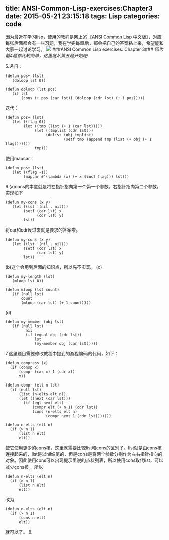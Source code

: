title: ANSI-Common-Lisp-exercises:Chapter3
date: 2015-05-21 23:15:18
tags: Lisp
categories: code
---
因为最近在学习lisp，使用的教程是网上的[《ANSI Common Lisp 中文版》](http://acl.readthedocs.org/en/latest/index.html)，对应每张后面都会有一些习题，我在学完每章后，都会把自己的答案粘上来，希望能和大家一起讨论学习。
![](http://img3.douban.com/lpic/s10385963.jpg)
###ANSI Common Lisp exercises: Chapter 3###
*因为前4题都比较简单，这里就从第五题开始吧*

5.递归：
```
(defun pos+ (lst)
   (doloop lst 0))

(defun doloop (lst pos)
   (if lst
       (cons (+ pos (car lst)) (doloop (cdr lst) (+ 1 pos)))))
```
迭代：
```
(defun pos+ (lst)
   (let ((flag 0))
        (let ((tmp (list (+ 1 (car lst)))))
             (let ((tmplist (cdr lst)))
                  (dolist (obj tmplist)
                          (setf tmp (append tmp (list (+ obj (+ 1 flag)))))))
             tmp)))
```
使用mapcar：
```
(defun pos+ (lst)
   (let ((flag -1))
        (mapcar #'(lambda (x) (+ x (incf flag))) lst)))
```
6.(a)cons的本意就是将左指针指向第一个第一个参数，右指针指向第二个参数。实现如下
```
(defun my-cons (x y)
   (let ((lst '(nil . nil)))
        (setf (car lst) x
              (cdr lst) y)
        lst))
```
将car和cdr反过来就是要求的答案啦。
```
(defun my-cons (x y)
   (let ((lst '(nil . nil)))
        (setf (cdr lst) x
              (car lst) y)
        lst))
```
(b)这个会用到后面的知识点，所以先不实现。
(c)
```
(defun my-length (lst)
   (mloop lst 0))

(defun mloop (lst count)
   (if (null lst)
       count
       (mloop (car lst) (+ 1 count))))
```
(d)
```
(defun my-member (obj lst)
   (if (null lst)
         nil
         (if (equal obj (cdr lst))
             lst
             (my-member obj (car lst)))))
```
7.这里题目需要修改教程中提到的游程编码的代码，如下：
```
(defun compress (x)
  (if (consp x)
      (compr (car x) 1 (cdr x))
      x))

(defun compr (elt n lst)
  (if (null lst)
      (list (n-elts elt n))
      (let ((next (car lst)))
        (if (eql next elt)
            (compr elt (+ n 1) (cdr lst))
            (cons (n-elts elt n)
                  (compr next 1 (cdr lst)))))))

(defun n-elts (elt n)
  (if (> n 1)
      (list n elt)
      elt))
```
使它使用更少的cons核，这里就需要比较list和cons的区别了。list就是由cons核连接起来的，list是以nil结尾的，但是cons是将两个参数分别作为左右指针指向的对象。因此使用cons可以出现提示里说的点状列表，所以使用cons取代list，可以减少cons核。
所以
```
(defun n-elts (elt n)
  (if (> n 1)
      (list n elt)
      elt))
```
改为
```
(defun n-elts (elt n)
  (if (> n 1)
      (cons n elt)
      elt))
```
就可以了。
8.